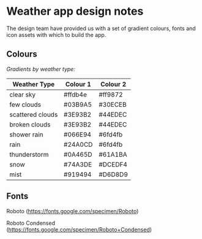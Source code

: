﻿# Weather app design notes

The design team have provided us with a set of gradient colours, fonts and icon assets with which to build the app.


## Colours

*Gradients by weather type:*

| Weather Type     | Colour 1 | Colour 2 |
|------------------|----------|----------|
| clear sky        | #ffdb4e  | #ff9872  |
| few clouds       | #03B9A5  | #30ECEB  |
| scattered clouds | #3E93B2  | #44EDEC  |
| broken clouds    | #3E93B2  | #44EDEC  |
| shower rain      | #066E94  | #6fd4fb  |
| rain             | #24A0CD  | #6fd4fb  |
| thunderstorm     | #0A465D  | #61A1BA  |
| snow             | #74A3DE  | #DCEDF4  |
| mist             | #919494  | #D6D8D9  |

## Fonts

Roboto (https://fonts.google.com/specimen/Roboto)

Roboto Condensed (https://fonts.google.com/specimen/Roboto+Condensed)
